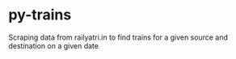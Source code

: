 # py-trains
Scraping data from railyatri.in to find trains for a given source and destination on a given date

